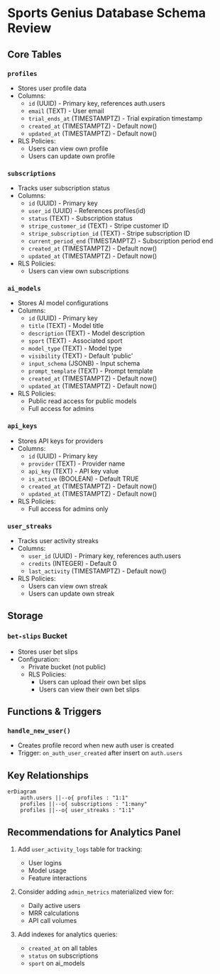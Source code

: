 # Sports Genius Database Schema Review

## Core Tables

### `profiles`
- Stores user profile data
- Columns:
  - `id` (UUID) - Primary key, references auth.users
  - `email` (TEXT) - User email
  - `trial_ends_at` (TIMESTAMPTZ) - Trial expiration timestamp
  - `created_at` (TIMESTAMPTZ) - Default now()
  - `updated_at` (TIMESTAMPTZ) - Default now()
- RLS Policies:
  - Users can view own profile
  - Users can update own profile

### `subscriptions`
- Tracks user subscription status
- Columns:
  - `id` (UUID) - Primary key
  - `user_id` (UUID) - References profiles(id)
  - `status` (TEXT) - Subscription status
  - `stripe_customer_id` (TEXT) - Stripe customer ID
  - `stripe_subscription_id` (TEXT) - Stripe subscription ID
  - `current_period_end` (TIMESTAMPTZ) - Subscription period end
  - `created_at` (TIMESTAMPTZ) - Default now()
  - `updated_at` (TIMESTAMPTZ) - Default now()
- RLS Policies:
  - Users can view own subscriptions

### `ai_models`
- Stores AI model configurations
- Columns:
  - `id` (UUID) - Primary key
  - `title` (TEXT) - Model title
  - `description` (TEXT) - Model description
  - `sport` (TEXT) - Associated sport
  - `model_type` (TEXT) - Model type
  - `visibility` (TEXT) - Default 'public'
  - `input_schema` (JSONB) - Input schema
  - `prompt_template` (TEXT) - Prompt template
  - `created_at` (TIMESTAMPTZ) - Default now()
  - `updated_at` (TIMESTAMPTZ) - Default now()
- RLS Policies:
  - Public read access for public models
  - Full access for admins

### `api_keys`
- Stores API keys for providers
- Columns:
  - `id` (UUID) - Primary key
  - `provider` (TEXT) - Provider name
  - `api_key` (TEXT) - API key value
  - `is_active` (BOOLEAN) - Default TRUE
  - `created_at` (TIMESTAMPTZ) - Default now()
  - `updated_at` (TIMESTAMPTZ) - Default now()
- RLS Policies:
  - Full access for admins only

### `user_streaks`
- Tracks user activity streaks
- Columns:
  - `user_id` (UUID) - Primary key, references auth.users
  - `credits` (INTEGER) - Default 0
  - `last_activity` (TIMESTAMPTZ) - Default now()
- RLS Policies:
  - Users can view own streak
  - Users can update own streak

## Storage

### `bet-slips` Bucket
- Stores user bet slips
- Configuration:
  - Private bucket (not public)
  - RLS Policies:
    - Users can upload their own bet slips
    - Users can view their own bet slips

## Functions & Triggers

### `handle_new_user()`
- Creates profile record when new auth user is created
- Trigger: `on_auth_user_created` after insert on `auth.users`

## Key Relationships
```mermaid
erDiagram
    auth.users ||--o{ profiles : "1:1"
    profiles ||--o{ subscriptions : "1:many"
    profiles ||--o{ user_streaks : "1:1"
```

## Recommendations for Analytics Panel
1. Add `user_activity_logs` table for tracking:
   - User logins
   - Model usage
   - Feature interactions

2. Consider adding `admin_metrics` materialized view for:
   - Daily active users
   - MRR calculations
   - API call volumes

3. Add indexes for analytics queries:
   - `created_at` on all tables
   - `status` on subscriptions
   - `sport` on ai_models
